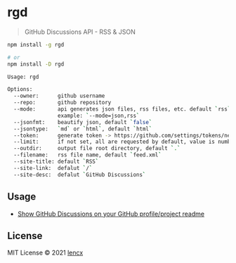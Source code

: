 # rgd

> GitHub Discussions API - RSS & JSON

```bash
npm install -g rgd

# or
npm install -D rgd
```

```bash
Usage: rgd

Options:
  --owner:      github username
  --repo:       github repository
  --mode:       api generates json files, rss files, etc. default `rss`
                example: `--mode=json,rss`
  --jsonfmt:    beautify json, default `false`
  --jsontype:   `md` or `html`, default `html`
  --token:      generate token -> https://github.com/settings/tokens/new
  --limit:      if not set, all are requested by default, value is number, no more than 100
  --outdir:     output file root directory, default `.`
  --filename:   rss file name, default `feed.xml`
  --site-title: default `RSS`
  --site-link:  defalut `/`
  --site-desc:  defalut `GitHub Discussions`
```

## Usage

- [Show GitHub Discussions on your GitHub profile/project readme](https://dev.to/lencx/show-github-discussions-on-your-github-profile-project-readme-5gac)

## License

MIT License © 2021 [lencx](https://github.com/lencx)
